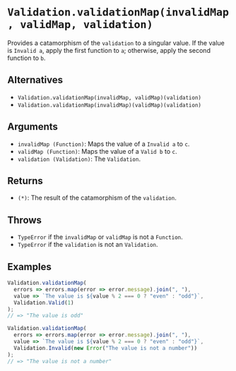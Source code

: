 # `Validation.validationMap(invalidMap, validMap, validation)`

Provides a catamorphism of the `validation` to a singular value. If the value is `Invalid a`, apply the first function to `a`; otherwise, apply the second function to `b`.

## Alternatives

* `Validation.validationMap(invalidMap, validMap)(validation)`
* `Validation.validationMap(invalidMap)(validMap)(validation)`

## Arguments

* `invalidMap (Function)`: Maps the value of a `Invalid a` to `c`.
* `validMap (Function)`: Maps the value of a `Valid b` to `c`.
* `validation (Validation)`: The `Validation`.

## Returns

* `(*)`: The result of the catamorphism of the `validation`.

## Throws

* `TypeError` if the `invalidMap` or `validMap` is not a `Function`.
* `TypeError` if the `validation` is not an `Validation`.

## Examples

```javascript
Validation.validationMap(
  errors => errors.map(error => error.message).join(", "),
  value => `The value is ${value % 2 === 0 ? "even" : "odd"}`,
  Validation.Valid(1)
);
// => "The value is odd"

Validation.validationMap(
  errors => errors.map(error => error.message).join(", "),
  value => `The value is ${value % 2 === 0 ? "even" : "odd"}`,
  Validation.Invalid(new Error("The value is not a number"))
);
// => "The value is not a number"
```
